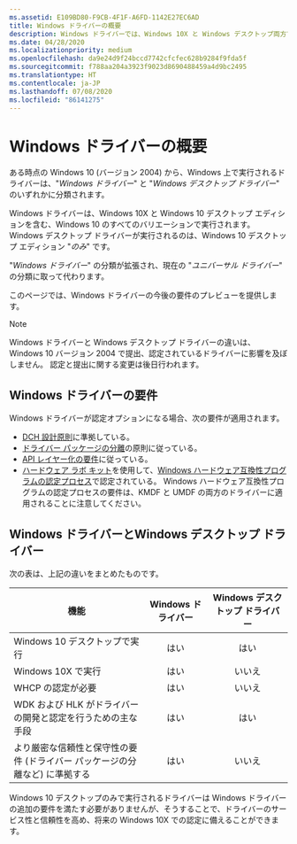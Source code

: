 ```yaml
---
ms.assetid: E109BD80-F9CB-4F1F-A6FD-1142E27EC6AD
title: Windows ドライバーの概要
description: Windows ドライバーでは、Windows 10X と Windows デスクトップ両方で実行されるドライバーを 1 つ作成できます。
ms.date: 04/28/2020
ms.localizationpriority: medium
ms.openlocfilehash: da9e24d9f24bccd7742cfcfec628b9284f9fda5f
ms.sourcegitcommit: f788aa204a3923f9023d8690488459a4d9bc2495
ms.translationtype: HT
ms.contentlocale: ja-JP
ms.lasthandoff: 07/08/2020
ms.locfileid: "86141275"
---
```

# <a name="getting-started-with-windows-drivers"></a>Windows ドライバーの概要

ある時点の Windows 10 (バージョン 2004) から、Windows 上で実行されるドライバーは、"*Windows ドライバー*" と "*Windows デスクトップ ドライバー*" のいずれかに分類されます。 

Windows ドライバーは、Windows 10X と Windows 10 デスクトップ エディションを含む、Windows 10 のすべてのバリエーションで実行されます。  Windows デスクトップ ドライバーが実行されるのは、Windows 10 デスクトップ エディション "*のみ*" です。  

"*Windows ドライバー*" の分類が拡張され、現在の "*ユニバーサル ドライバー*" の分類に取って代わります。 

このページでは、Windows ドライバーの今後の要件のプレビューを提供します。  

> [!NOTE]
> Windows ドライバーと Windows デスクトップ ドライバーの違いは、Windows 10 バージョン 2004 で提出、認定されているドライバーに影響を及ぼしません。  認定と提出に関する変更は後日行われます。


## <a name="windows-drivers-requirements"></a>Windows ドライバーの要件

Windows ドライバーが認定オプションになる場合、次の要件が適用されます。

- [DCH 設計原則](dch-principles-best-practices.md)に準拠している。
- [ドライバー パッケージの分離](driver-isolation.md)の原則に従っている。
- [API レイヤー化の要件](api-layering.md)に従っている。
- [ハードウェア ラボ キット](https://docs.microsoft.com/windows-hardware/test/hlk/)を使用して、[Windows ハードウェア互換性プログラムの認定プロセス](https://docs.microsoft.com/windows-hardware/design/compatibility/whcp-certification-process)で認定されている。 Windows ハードウェア互換性プログラムの認定プロセスの要件は、KMDF と UMDF の両方のドライバーに適用されることに注意してください。

## <a name="windows-drivers-vs-windows-desktop-drivers"></a>Windows ドライバーとWindows デスクトップ ドライバー

次の表は、上記の違いをまとめたものです。

|     機能                                                         |Windows ドライバー|Windows デスクトップ ドライバー |
| --------------------------------------------------------------------|:-------------:|:----------------------:|
| Windows 10 デスクトップで実行                                           | はい           | はい                    |
| Windows 10X で実行                                                  | はい           | いいえ                     |
| WHCP の認定が必要                                         | はい           | いいえ                     |
| WDK および HLK がドライバーの開発と認定を行うための主な手段| はい           | はい                    |
| より厳密な信頼性と保守性の要件 (ドライバー パッケージの分離など) に準拠する     | はい           | いいえ                     |


Windows 10 デスクトップのみで実行されるドライバーは Windows ドライバーの追加の要件を満たす必要がありませんが、そうすることで、ドライバーのサービス性と信頼性を高め、将来の Windows 10X での認定に備えることができます。
